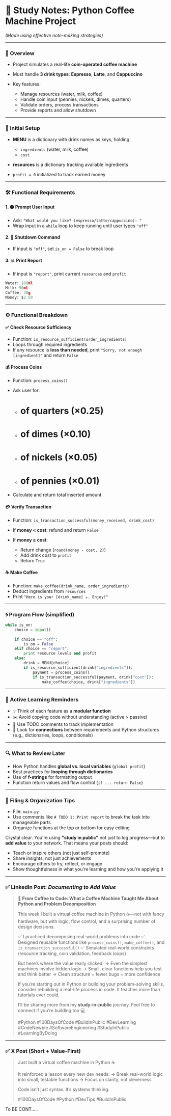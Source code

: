 # 🧠 Study Notes: Python Coffee Machine Project

*(Made using effective note-making strategies)*

---

### 📌 Overview

* Project simulates a real-life **coin-operated coffee machine**
* Must handle **3 drink types**: **Espresso**, **Latte**, and **Cappuccino**
* Key features:

  * Manage resources (water, milk, coffee)
  * Handle coin input (pennies, nickels, dimes, quarters)
  * Validate orders, process transactions
  * Provide reports and allow shutdown

---

### 🔧 Initial Setup

* **MENU** is a dictionary with drink names as keys, holding:

  * `ingredients` (water, milk, coffee)
  * `cost`
* **resources** is a dictionary tracking available ingredients
* `profit = 0` initialized to track earned money

---

### 🛠 Functional Requirements

#### 1. 🟢 Prompt User Input

* Ask: `"What would you like? (espresso/latte/cappuccino): "`
* Wrap input in a `while` loop to keep running until user types `"off"`

#### 2. 🔴 Shutdown Command

* If input is `"off"`, set `is_on = False` to break loop

#### 3. 📊 Print Report

* If input is `"report"`, print current `resources` and `profit`

```python
Water: 100ml  
Milk: 50ml  
Coffee: 30g  
Money: $2.50
```

---

### ⚙ Functional Breakdown

#### ✅ Check Resource Sufficiency

* Function: `is_resource_sufficient(order_ingredients)`
* Loops through required ingredients
* If any resource is **less than needed**, print `"Sorry, not enough [ingredient]"` and return `False`

#### 💰 Process Coins

* Function: `process_coins()`
* Ask user for:

  * # of quarters (×0.25)
  * # of dimes (×0.10)
  * # of nickels (×0.05)
  * # of pennies (×0.01)
* Calculate and return total inserted amount

#### 💳 Verify Transaction

* Function: `is_transaction_successful(money_received, drink_cost)`
* If **money < cost**: refund and return `False`
* If **money ≥ cost**:

  * Return change (`round(money - cost, 2)`)
  * Add drink cost to `profit`
  * Return `True`

#### ☕ Make Coffee

* Function: `make_coffee(drink_name, order_ingredients)`
* Deduct ingredients from `resources`
* Print `"Here is your [drink_name] ☕. Enjoy!"`

---

### 🌀 Program Flow (simplified)

```python
while is_on:
    choice = input()
    
    if choice == "off":
        is_on = False
    elif choice == "report":
        print resource levels and profit
    else:
        drink = MENU[choice]
        if is_resource_sufficient(drink["ingredients"]):
            payment = process_coins()
            if is_transaction_successful(payment, drink["cost"]):
                make_coffee(choice, drink["ingredients"])
```

---

### 🧠 Active Learning Reminders

* 💡 Think of each feature as a **modular function**
* ✂️ Avoid copying code without understanding (active > passive)
* 🔁 Use TODO comments to track implementation
* 🧩 Look for **connections** between requirements and Python structures (e.g., dictionaries, loops, conditionals)

---

### 🔍 What to Review Later

* How Python handles **global vs. local variables** (`global profit`)
* Best practices for **looping through dictionaries**
* Use of **f-strings** for formatting output
* Function return values and flow control (`if ... return False`)

---

### 📁 Filing & Organization Tips

* File: `main.py`
* Use comments like `# TODO 1: Print report` to break the task into manageable parts
* Organize functions at the top or bottom for easy editing

Crystal clear. You're using **"study in public"** not just to log progress—but to **add value** to your network. That means your posts should:

* Teach or inspire others (not just self-promote)
* Share insights, not just achievements
* Encourage others to try, reflect, or engage
* Show thoughtfulness in what you're learning and how you're applying it

---

### ✅ LinkedIn Post: *Documenting to Add Value*

> 🚀 **From Coffee to Code: What a Coffee Machine Taught Me About Python and Problem Decomposition**
>
> This week I built a virtual coffee machine in Python ☕—not with fancy hardware, but with logic, flow control, and a surprising number of design decisions.
>
> ✅ I practiced decomposing real-world problems into code
> ✅ Designed reusable functions like `process_coins()`, `make_coffee()`, and `is_transaction_successful()`
> ✅ Simulated real-world constraints (resource tracking, coin validation, feedback loops)
>
> But here’s where the value really clicked:
> → Even the simplest machines involve hidden logic
> → Small, clear functions help you test and think better
> → Clean structure = fewer bugs = more confidence
>
> If you’re starting out in Python or building your problem-solving skills, consider rebuilding a real-life process in code. It teaches more than tutorials ever could.
>
> I’ll be sharing more from my **study-in-public** journey. Feel free to connect if you’re building too 💻
>
> \#Python #100DaysOfCode #BuildInPublic #DevLearning #CodeNewbie #SoftwareEngineering #StudyInPublic #LearningByDoing

---

### ✅ X Post (Short + Value-First)

> Just built a virtual coffee machine in Python ☕
>
> It reinforced a lesson every new dev needs:
> → Break real-world logic into small, testable functions
> → Focus on clarity, not cleverness
>
> Code isn’t just syntax. It’s systems thinking.
>
> \#100DaysOfCode #Python #DevTips #BuildInPublic


To BE CONT.....
